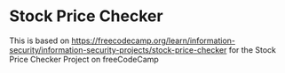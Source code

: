# Stock Price Checker

This is based on https://freecodecamp.org/learn/information-security/information-security-projects/stock-price-checker for the Stock Price Checker Project on freeCodeCamp
